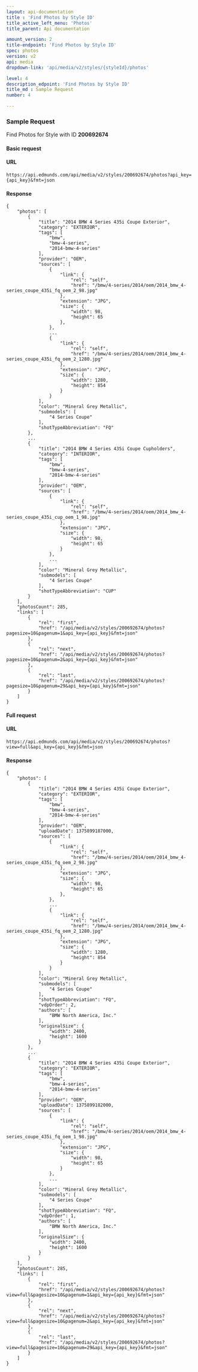 ```yaml
---
layout: api-documentation
title : 'Find Photos by Style ID'
title_active_left_menu: 'Photos'
title_parent: Api documentation

amount_version: 2
title-endpoint: 'Find Photos by Style ID'
spec: photos
version: v2
api: media
dropdown-link: 'api/media/v2/styles/{styleId}/photos'

level: 4
description_edpoint: 'Find Photos by Style ID'
title_md : Sample Request
number: 4

---
```



### Sample Request

Find Photos for Style with ID **200692674**

#### Basic request

#### URL

    https://api.edmunds.com/api/media/v2/styles/200692674/photos?api_key={api_key}&fmt=json

#### Response

    {
        "photos": [
            {
                "title": "2014 BMW 4 Series 435i Coupe Exterior",
                "category": "EXTERIOR",
                "tags": [
                    "bmw",
                    "bmw-4-series",
                    "2014-bmw-4-series"
                ],
                "provider": "OEM",
                "sources": [
                    {
                        "link": {
                            "rel": "self",
                            "href": "/bmw/4-series/2014/oem/2014_bmw_4-series_coupe_435i_fq_oem_2_98.jpg"
                        },
                        "extension": "JPG",
                        "size": {
                            "width": 98,
                            "height": 65
                        },
                    },
                    ...
                    {
                        "link": {
                            "rel": "self",
                            "href": "/bmw/4-series/2014/oem/2014_bmw_4-series_coupe_435i_fq_oem_2_1280.jpg"
                        },
                        "extension": "JPG",
                        "size": {
                            "width": 1280,
                            "height": 854
                        }
                    }
                ],
                "color": "Mineral Grey Metallic",
                "submodels": [
                    "4 Series Coupe"
                ],
                "shotTypeAbbreviation": "FQ"
            },
            ...
            {
                "title": "2014 BMW 4 Series 435i Coupe Cupholders",
                "category": "INTERIOR",
                "tags": [
                    "bmw",
                    "bmw-4-series",
                    "2014-bmw-4-series"
                ],
                "provider": "OEM",
                "sources": [
                    {
                        "link": {
                            "rel": "self",
                            "href": "/bmw/4-series/2014/oem/2014_bmw_4-series_coupe_435i_cup_oem_1_98.jpg"
                        },
                        "extension": "JPG",
                        "size": {
                            "width": 98,
                            "height": 65
                        }
                    },
                    ...
                ],
                "color": "Mineral Grey Metallic",
                "submodels": [
                    "4 Series Coupe"
                ],
                "shotTypeAbbreviation": "CUP"
            }
        ],
        "photosCount": 285,
        "links": [
            {
                "rel": "first",
                "href": "/api/media/v2/styles/200692674/photos?pagesize=10&pagenum=1&api_key={api_key}&fmt=json"
            },
            {
                "rel": "next",
                "href": "/api/media/v2/styles/200692674/photos?pagesize=10&pagenum=2&api_key={api_key}&fmt=json"
            },
            {
                "rel": "last",
                "href": "/api/media/v2/styles/200692674/photos?pagesize=10&pagenum=29&api_key={api_key}&fmt=json"
            }
        ]
    }


#### Full request

#### URL

    https://api.edmunds.com/api/media/v2/styles/200692674/photos?view=full&api_key={api_key}&fmt=json

#### Response

    {
        "photos": [
            {
                "title": "2014 BMW 4 Series 435i Coupe Exterior",
                "category": "EXTERIOR",
                "tags": [
                    "bmw",
                    "bmw-4-series",
                    "2014-bmw-4-series"
                ],
                "provider": "OEM",
                "uploadDate": 1375899187000,
                "sources": [
                    {
                        "link": {
                            "rel": "self",
                            "href": "/bmw/4-series/2014/oem/2014_bmw_4-series_coupe_435i_fq_oem_2_98.jpg"
                        },
                        "extension": "JPG",
                        "size": {
                            "width": 98,
                            "height": 65
                        },
                    },
                    ...
                    {
                        "link": {
                            "rel": "self",
                            "href": "/bmw/4-series/2014/oem/2014_bmw_4-series_coupe_435i_fq_oem_2_1280.jpg"
                        },
                        "extension": "JPG",
                        "size": {
                            "width": 1280,
                            "height": 854
                        }
                    }
                ],
                "color": "Mineral Grey Metallic",
                "submodels": [
                    "4 Series Coupe"
                ],
                "shotTypeAbbreviation": "FQ",
                "vdpOrder": 2,
                "authors": [
                    "BMW North America, Inc."
                ],
                "originalSize": {
                    "width": 2400,
                    "height": 1600
                }
            },
            ...
            {
                "title": "2014 BMW 4 Series 435i Coupe Exterior",
                "category": "EXTERIOR",
                "tags": [
                    "bmw",
                    "bmw-4-series",
                    "2014-bmw-4-series"
                ],
                "provider": "OEM",
                "uploadDate": 1375899182000,
                "sources": [
                    {
                        "link": {
                            "rel": "self",
                            "href": "/bmw/4-series/2014/oem/2014_bmw_4-series_coupe_435i_fq_oem_1_98.jpg"
                        },
                        "extension": "JPG",
                        "size": {
                            "width": 98,
                            "height": 65
                        }
                    },
                    ...
                ],
                "color": "Mineral Grey Metallic",
                "submodels": [
                    "4 Series Coupe"
                ],
                "shotTypeAbbreviation": "FQ",
                "vdpOrder": 1,
                "authors": [
                    "BMW North America, Inc."
                ],
                "originalSize": {
                    "width": 2400,
                    "height": 1600
                }
            }
        ],
        "photosCount": 285,
        "links": [
            {
                "rel": "first",
                "href": "/api/media/v2/styles/200692674/photos?view=full&pagesize=10&pagenum=1&api_key={api_key}&fmt=json"
            },
            {
                "rel": "next",
                "href": "/api/media/v2/styles/200692674/photos?view=full&pagesize=10&pagenum=2&api_key={api_key}&fmt=json"
            },
            {
                "rel": "last",
                "href": "/api/media/v2/styles/200692674/photos?view=full&pagesize=10&pagenum=29&api_key={api_key}&fmt=json"
            }
        ]
    }
